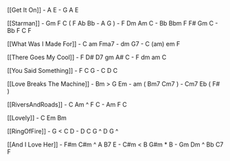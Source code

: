 
[[Get It On]] - A E - G A E

[[Starman]] - Gm F C ( F Ab Bb - A G ) - F Dm Am C - Bb Bbm F F# Gm C - Bb F C F

[[What Was I Made For]] - C am Fma7 - dm G7 - C (am) em F

[[There Goes My Cool]] - F D# D7 gm A# C -  F dm am C

[[You Said Something]] - F C G - C D C

[[Love Breaks The Machine]] - Bm > G Em  - am ( Bm7 Cm7 ) - Cm7 Eb ( F# )  

[[RiversAndRoads]] - C Am ^ F C  - Am F C 

[[Lovely]] - C Em Bm 

[[RingOfFire]] - G < C D - D C G ^ D G ^

[[And I Love Her]] - F#m C#m ^ A B7 E - C#m < B G#m * B - Gm Dm ^ Bb C7 F

